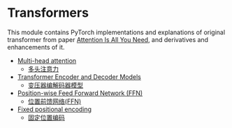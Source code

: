 # Transformers

This module contains PyTorch implementations and explanations of original transformer from paper [Attention Is All You Need](https://arxiv.org/abs/1706.03762), and derivatives and enhancements of it.


- [Multi-head attention]() 
  - [多头注意力](07nn.labml\01Transformers\001多头注意力/)
- [Transformer Encoder and Decoder Models]()
  - [变压器编解码器模型](07nn.labml\01Transformers\002变压器编解码器模型/)
- [Position-wise Feed Forward Network (FFN)]()
  - [位置前馈网络(FFN)](07nn.labml\01Transformers\003位置前馈网络(FFN))
- [Fixed positional encoding]()
  - [固定位置编码](07nn.labml\01Transformers\004固定位置编码)









